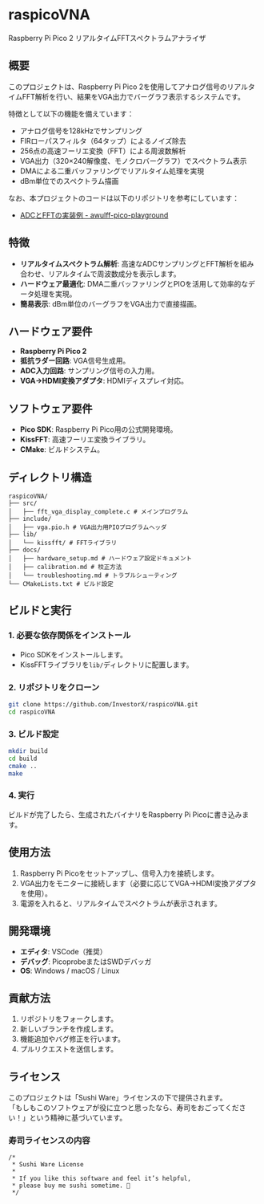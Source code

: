 # raspicoVNA
Raspberry Pi Pico 2 リアルタイムFFTスペクトラムアナライザ

## 概要
このプロジェクトは、Raspberry Pi Pico 2を使用してアナログ信号のリアルタイムFFT解析を行い、結果をVGA出力でバーグラフ表示するシステムです。

特徴として以下の機能を備えています：
- アナログ信号を128kHzでサンプリング
- FIRローパスフィルタ（64タップ）によるノイズ除去
- 256点の高速フーリエ変換（FFT）による周波数解析
- VGA出力（320×240解像度、モノクロバーグラフ）でスペクトラム表示
- DMAによる二重バッファリングでリアルタイム処理を実現
- dBm単位でのスペクトラム描画

なお、本プロジェクトのコードは以下のリポジトリを参考にしています：
- [ADCとFFTの実装例 - awulff-pico-playground](https://github.com/AlexFWulff/awulff-pico-playground/tree/e0c98d544ad0cf7972edaf5215ae165e835f29eb/adc_fft)

## 特徴
- **リアルタイムスペクトラム解析**: 高速なADCサンプリングとFFT解析を組み合わせ、リアルタイムで周波数成分を表示します。
- **ハードウェア最適化**: DMA二重バッファリングとPIOを活用して効率的なデータ処理を実現。
- **簡易表示**: dBm単位のバーグラフをVGA出力で直接描画。

## ハードウェア要件
- **Raspberry Pi Pico 2**
- **抵抗ラダー回路**: VGA信号生成用。
- **ADC入力回路**: サンプリング信号の入力用。
- **VGA→HDMI変換アダプタ**: HDMIディスプレイ対応。

## ソフトウェア要件
- **Pico SDK**: Raspberry Pi Pico用の公式開発環境。
- **KissFFT**: 高速フーリエ変換ライブラリ。
- **CMake**: ビルドシステム。

## ディレクトリ構造
```
raspicoVNA/
├── src/
│   ├── fft_vga_display_complete.c # メインプログラム
├── include/
│   ├── vga.pio.h # VGA出力用PIOプログラムヘッダ
├── lib/
│   └── kissfft/ # FFTライブラリ
├── docs/
│   ├── hardware_setup.md # ハードウェア設定ドキュメント
│   ├── calibration.md # 校正方法
│   └── troubleshooting.md # トラブルシューティング
└── CMakeLists.txt # ビルド設定
```

## ビルドと実行
### 1. 必要な依存関係をインストール
- Pico SDKをインストールします。
- KissFFTライブラリを`lib/`ディレクトリに配置します。

### 2. リポジトリをクローン
```bash
git clone https://github.com/InvestorX/raspicoVNA.git
cd raspicoVNA
```

### 3. ビルド設定
```bash
mkdir build
cd build
cmake ..
make
```

### 4. 実行
ビルドが完了したら、生成されたバイナリをRaspberry Pi Picoに書き込みます。

## 使用方法
1. Raspberry Pi Picoをセットアップし、信号入力を接続します。
2. VGA出力をモニターに接続します（必要に応じてVGA→HDMI変換アダプタを使用）。
3. 電源を入れると、リアルタイムでスペクトラムが表示されます。

## 開発環境
- **エディタ**: VSCode（推奨）
- **デバッグ**: PicoprobeまたはSWDデバッガ
- **OS**: Windows / macOS / Linux

## 貢献方法
1. リポジトリをフォークします。
2. 新しいブランチを作成します。
3. 機能追加やバグ修正を行います。
4. プルリクエストを送信します。

## ライセンス
このプロジェクトは「Sushi Ware」ライセンスの下で提供されます。  
「もしもこのソフトウェアが役に立つと思ったなら、寿司をおごってください！」という精神に基づいています。

### 寿司ライセンスの内容
```
/*
 * Sushi Ware License
 *
 * If you like this software and feel it’s helpful,
 * please buy me sushi sometime. 🍣
 */
```
